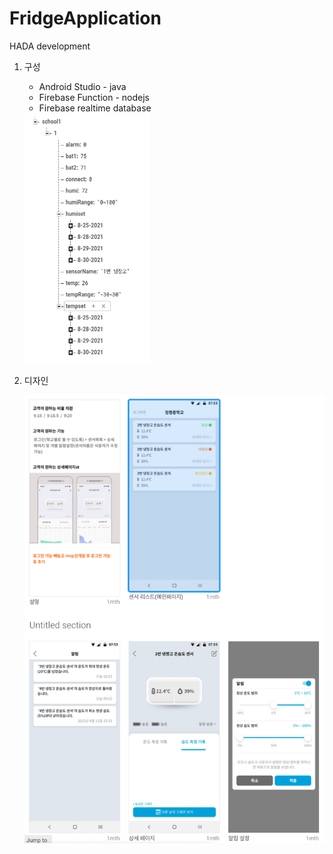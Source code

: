 # FridgeApplication
HADA development

1. 구성 
    * Android Studio - java
    * Firebase Function - nodejs
    * Firebase realtime database
    
    <img src="./img/realtimefirebase.png" width="200" height="400"/>

2. 디자인 

    ![image](./img/fridgeImage.png)


    
    
